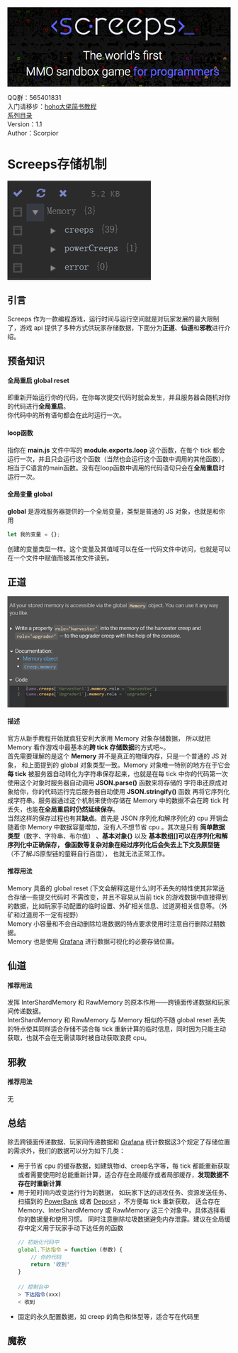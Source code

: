 <img align="middle" src="./imgs/title.png">
  
QQ群：565401831  
入门请移步：[hoho大佬简书教程](https://www.jianshu.com/p/5431cb7f42d3)  
[系列目录](https://zhuanlan.zhihu.com/p/104412058)  
Version：1.1  
Author：Scorpior

# Screeps存储机制
<img align="middle" src="./imgs/memory0.png">

## 引言
 Screeps 作为一款编程游戏，运行时间与运行空间就是对玩家发展的最大限制了，游戏 api 提供了多种方式供玩家存储数据，下面分为**正道**、**仙道**和**邪教**进行介绍。
 
## 预备知识
#### 全局重启 global reset
即重新开始运行你的代码，在你每次提交代码时就会发生，并且服务器会随机对你的代码进行**全局重启**。  
你代码中的所有语句都会在此时运行一次。
#### loop函数
指你在 **main.js** 文件中写的 **module.exports.loop** 这个函数，在每个 tick 都会运行一次，并且只会运行这个函数（当然也会运行这个函数中调用的其他函数），相当于C语言的main函数。没有在loop函数中调用的代码语句只会在**全局重启**时运行一次。
#### 全局变量 global
**global** 是游戏服务器提供的一个全局变量，类型是普通的 JS 对象，也就是和你用  
```js
let 我的变量 = {};
```
创建的变量类型一样。这个变量及其值域可以在任一代码文件中访问，也就是可以在一个文件中赋值而被其他文件读到。
## 正道
<img align="middle" src="./imgs/memory1.png" width=500> 

#### 描述
官方从新手教程开始就疯狂安利大家用 Memory 对象存储数据，
所以就把 Memory 看作游戏中最基本的**跨 tick 存储数据**的方式吧~。  
首先需要理解的是这个 **Memory** 并不是真正的物理内存，只是一个普通的 JS 对象，
和上面提到的 global 对象类型一致。Memory 对象唯一特别的地方在于它会**每 tick**
 被服务器自动转化为字符串保存起来，也就是在每 tick 
中你的代码第一次使用这个对象时服务器自动调用 **JSON.parse()** 函数来将存储的
字符串还原成对象给你，你的代码运行完后服务器自动使用 **JSON.stringify()** 函数
再将它序列化成字符串。服务器通过这个机制来使你存储在 Memory 中的数据不会在跨
 tick 时丢失，也能**在全局重启时仍然延续保存**。  
当然这样的保存过程也有其**缺点**。首先是 JSON 序列化和解序列化的 cpu 开销会随着你
 Memory 中数据容量增加，没有人不想节省 cpu 。其次是只有 **简单数据类型**（数字、字符串、布尔值）
 、**基本对象{}** 以及 **基本数组[]**可以在序列化和解序列化中正确保存，
 像函数等复杂对象在经过序列化后会**失去上下文及原型链**（不了解JS原型链的童鞋自行百度），
 也就无法正常工作。  

#### 推荐用法
Memory 具备的 global reset (下文会解释这是什么)时不丢失的特性使其非常适合存储一些提交代码时
不需改变，并且不容易从当前 tick 的游戏数据中直接得到的数据，比如玩家手动配置的临时设置、外矿相关信息、过道房相关信息等。（外矿和过道房不一定有视野）  
Memory 小容量和不会自动删除垃圾数据的特点要求使用时注意自行删除过期数据。  
Memory 也是使用 [Grafana](https://screepspl.us/services/grafana/) 进行数据可视化的必要存储位置。

## 仙道

#### 推荐用法
发挥 InterShardMemory 和 RawMemory 的原本作用——跨镜面传递数据和玩家间传递数据。  
InterShardMemory 和 RawMemory 与 Memory 相似的不随 global reset 丢失的特点使其同样适合存储不适合每 tick 重新计算的临时信息，同时因为只能主动获取，也就不会在无需读取时被自动获取浪费 cpu。

## 邪教
#### 推荐用法
无

## 总结
除去跨镜面传递数据、玩家间传递数据和 [Grafana](https://screepspl.us/services/grafana/) 统计数据这3个规定了存储位置的需求外，我们的数据可以分为如下几类：
* 用于节省 cpu 的缓存数据，如建筑物id、creep名字等，每 tick 都能重新获取或者需要使用时总能重新计算，适合存在全局缓存或者局部缓存，**发现数据不存在时重新计算**
* 用于短时间内改变运行行为的数据， 
如玩家下达的进攻任务、资源发送任务、扫描到的 [PowerBank](https://screeps-cn.github.io/power.html#超能宝库（Power-Bank）) 
或者 [Deposit](https://screeps-cn.github.io/resources.html#采集) ，不方便每 tick 重新获取，
适合存在 Memory、InterShardMemory 或 RawMemory 这三个对象中，具体选择看你的数据量和使用习惯。
同时注意删除垃圾数据避免内存泄露。建议在全局缓存中定义用于玩家手动下达任务的函数
    ```js
    // 初始化代码中
    global.下达指令 = function (参数) {
        // 你的代码
        return '收到'
    }
    
    // 控制台中
    > 下达指令(xxx)
    < 收到
    ```
* 固定的永久配置数据，如 creep 的角色和体型等，适合写在代码里
## 魔教
